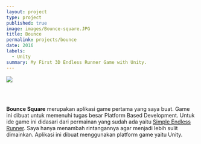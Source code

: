 ```yaml
---
layout: project
type: project
published: true
image: images/Bounce-square.JPG
title: Bounce
permalink: projects/bounce
date: 2016
labels:
  - Unity
summary: My First 3D Endless Runner Game with Unity.
---
```


<img class="ui image" src="{{ site.baseurl }}/images/bounce-screen.png">

<br><br>

**Bounce Square** merupakan aplikasi game pertama yang saya buat. Game ini dibuat untuk memenuhi tugas besar Platform Based Development. Untuk ide game ini didasari dari permainan yang sudah ada yaitu [Simple Endless Runner](http://inscopestudios.com/endless-runner-game). Saya hanya menambah rintangannya agar menjadi lebih sulit dimainkan. Aplikasi ini dibuat menggunakan platform game yaitu Unity.